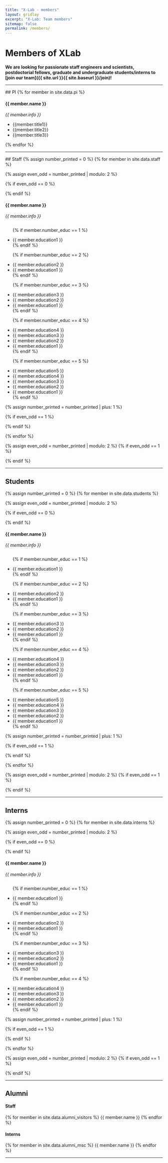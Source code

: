 ```yaml
---
title: "X-Lab - members"
layout: gridlay
excerpt: "X-Lab: Team members"
sitemap: false
permalink: /members/
---
```


# Members of XLab

**We are looking for passionate staff engineers and scientists, postdoctorial fellows, graduate and undergraduate students/interns to [join our team]({{ site.url }}{{ site.baseurl }}/join)!**

<!-- Jump to [staff](#staff), [students](#students), [interns](#interns), and [administrative support](#administrative-support). -->
<hr />
## PI
{% for member in site.data.pi %}

  <h4>{{ member.name }}</h4>
  <i>{{ member.info }}</i>

  <ul style="overflow: hidden">
    <li> {{member.title1}} </li>
    <li> {{member.title2}} </li>
    <li> {{member.title3}}</li>
  </ul>

{% endfor %}

<hr />
## Staff
{% assign number_printed = 0 %}
{% for member in site.data.staff %}

{% assign even_odd = number_printed | modulo: 2 %}

{% if even_odd == 0 %}
<div class="row">
{% endif %}

<div class="col-sm-6 clearfix">
  <!-- <img src="{{ site.url }}{{ site.baseurl }}/images/teampic/{{ member.photo }}" class="img-responsive" width="25%" style="float: left" /> -->
  <h4>{{ member.name }}</h4>
  <i>{{ member.info }}</i>
  <ul style="overflow: hidden">

  {% if member.number_educ == 1 %}
  <li> {{ member.education1 }} </li>
  {% endif %}

  {% if member.number_educ == 2 %}
  <li> {{ member.education2 }} </li>
  <li> {{ member.education1 }} </li>
  {% endif %}

  {% if member.number_educ == 3 %}
  <li> {{ member.education3 }} </li>
  <li> {{ member.education2 }} </li>
  <li> {{ member.education1 }} </li>
  {% endif %}

  {% if member.number_educ == 4 %}
  <li> {{ member.education4 }} </li>
  <li> {{ member.education3 }} </li>
  <li> {{ member.education2 }} </li>
  <li> {{ member.education1 }} </li>
  {% endif %}

  {% if member.number_educ == 5 %}
  <li> {{ member.education5 }} </li>
  <li> {{ member.education4 }} </li>
  <li> {{ member.education3 }} </li>
  <li> {{ member.education2 }} </li>
  <li> {{ member.education1 }} </li>
  {% endif %}

  </ul>
</div>

{% assign number_printed = number_printed | plus: 1 %}

{% if even_odd == 1 %}
</div>
{% endif %}

{% endfor %}

{% assign even_odd = number_printed | modulo: 2 %}
{% if even_odd == 1 %}
</div>
{% endif %}

<hr />

## Students
{% assign number_printed = 0 %}
{% for member in site.data.students %}

{% assign even_odd = number_printed | modulo: 2 %}

{% if even_odd == 0 %}
<div class="row">
{% endif %}

<div class="col-sm-6 clearfix">
  <!-- <img src="{{ site.url }}{{ site.baseurl }}/images/teampic/{{ member.photo }}" class="img-responsive" width="25%" style="float: left" /> -->
  <h4>{{ member.name }}</h4>
  <i>{{ member.info }}</i>
  <ul style="overflow: hidden">

  {% if member.number_educ == 1 %}
  <li> {{ member.education1 }} </li>
  {% endif %}

  {% if member.number_educ == 2 %}
  <li> {{ member.education2 }} </li>
  <li> {{ member.education1 }} </li>
  {% endif %}

  {% if member.number_educ == 3 %}
    <li> {{ member.education3 }} </li>
    <li> {{ member.education2 }} </li>
    <li> {{ member.education1 }} </li>
  {% endif %}

  {% if member.number_educ == 4 %}
  <li> {{ member.education4 }} </li>
  <li> {{ member.education3 }} </li>
  <li> {{ member.education2 }} </li>
  <li> {{ member.education1 }} </li>
  {% endif %}

  {% if member.number_educ == 5 %}
  <li> {{ member.education5 }} </li>
  <li> {{ member.education4 }} </li>
  <li> {{ member.education3 }} </li>
  <li> {{ member.education2 }} </li>
  <li> {{ member.education1 }} </li>
  {% endif %}

  </ul>
</div>

{% assign number_printed = number_printed | plus: 1 %}

{% if even_odd == 1 %}
</div>
{% endif %}

{% endfor %}

{% assign even_odd = number_printed | modulo: 2 %}
{% if even_odd == 1 %}
</div>
{% endif %}

<hr />

## Interns
{% assign number_printed = 0 %}
{% for member in site.data.interns %}

{% assign even_odd = number_printed | modulo: 2 %}

{% if even_odd == 0 %}
<div class="row">
{% endif %}

<div class="col-sm-6 clearfix">
  <h4>{{ member.name }}</h4>
  <i>{{ member.info }}</i>
  <ul style="overflow: hidden">

  {% if member.number_educ == 1 %}
  <li> {{ member.education1 }} </li>
  {% endif %}

  {% if member.number_educ == 2 %}
  <li> {{ member.education2 }} </li>
  <li> {{ member.education1 }} </li>
  {% endif %}

  {% if member.number_educ == 3 %}
  <li> {{ member.education3 }} </li>
  <li> {{ member.education2 }} </li>
  <li> {{ member.education1 }} </li>
  {% endif %}

  {% if member.number_educ == 4 %}
  <li> {{ member.education4 }} </li>
  <li> {{ member.education3 }} </li>
  <li> {{ member.education2 }} </li>
  <li> {{ member.education1 }} </li>
  {% endif %}

  </ul>
</div>

{% assign number_printed = number_printed | plus: 1 %}

{% if even_odd == 1 %}
</div>
{% endif %}

{% endfor %}

{% assign even_odd = number_printed | modulo: 2 %}
{% if even_odd == 1 %}
</div>
{% endif %}


<!--
## Alumni
{% assign number_printed = 0 %}
{% for member in site.data.alumni_members %}

{% assign even_odd = number_printed | modulo: 2 %}

{% if even_odd == 0 %}
<div class="row">
{% endif %}

<div class="col-sm-6 clearfix">
  <img src="{{ site.url }}{{ site.baseurl }}/images/teampic/{{ member.photo }}" class="img-responsive" width="25%" style="float: left" />
  <h4>{{ member.name }}</h4>
  <i>{{ member.duration }} <br> Role: {{ member.info }}</i>
  <ul style="overflow: hidden">

  </ul>
</div>

{% assign number_printed = number_printed | plus: 1 %}

{% if even_odd == 1 %}
</div>
{% endif %}

{% endfor %}

{% assign even_odd = number_printed | modulo: 2 %}
{% if even_odd == 1 %}
</div>
{% endif %} -->

<hr />

## Alumni
<div class="row">
  <div class="col-sm-6 clearfix">
  <h4>Staff</h4>
  {% for member in site.data.alumni_visitors %}
  {{ member.name }}
  {% endfor %}
  </div>

  <div class="col-sm-6 clearfix">
  <h4>Interns</h4>
  {% for member in site.data.alumni_msc %}
  {{ member.name }}
  {% endfor %}
  </div>
</div>

<hr />
